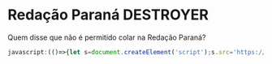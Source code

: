 # Redação Paraná DESTROYER
Quem disse que não é permitido colar na Redação Paraná?


```js
javascript:(()=>{let s=document.createElement('script');s.src='https://raw.githubusercontent.com/LuizzLoL/Redacao-Parana-Destroyer/main/inject.js';document.body.appendChild(s);})()
